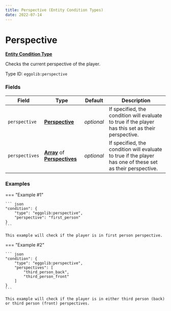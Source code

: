 ```yaml
---
title: Perspective (Entity Condition Types)
date: 2022-07-14
---
```


#   Perspective

**[Entity Condition Type]**

Checks the current perspective of the player.

Type ID: `eggolib:perspective`


### Fields

Field | Type | Default | Description
------|------|---------|------------
`perspective` | **[Perspective]** | *optional* | If specified, the condition will evaluate to true if the player has this set as their perspective.
`perspectives` | **[Array]** of **[Perspectives]** | *optional* | If specified, the condition will evaluate to true if the player has one of these set as their perspective.


### Examples

=== "Example #1"

    ``` json
    "condition": {
        "type": "eggolib:perspective",
        "perspective": "first_person"
    }
    ```

    This example will check if the player is in first person perspective.


=== "Example #2"

    ``` json
    "condition": {
        "type": "eggolib:perspective",
        "perspectives": [
            "third_person_back",
            "third_person_front"
        ]
    }
    ```

    This example will check if the player is in either third person (back) or third person (front) perspectives.



[Entity Condition Type]: ../entity_condition_types.md
[Perspective]: ../data_types/perspective.md
[Perspectives]: ../data_types/perspective.md
[Array]: https://origins.readthedocs.io/en/1.4.1/types/data_types/array
